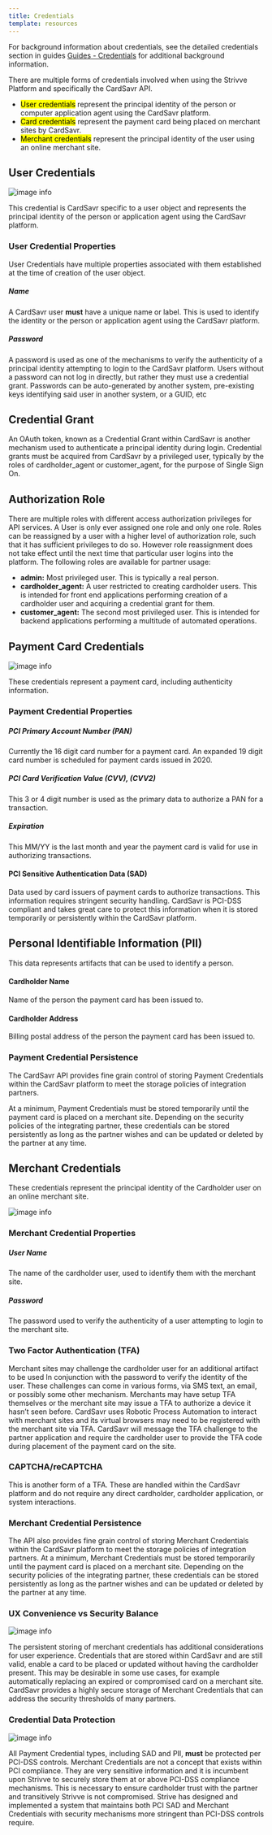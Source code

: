 ```yaml
---
title: Credentials
template: resources
---
```


For background information about credentials, see the detailed credentials section in guides 
[Guides - Credentials](/guides/best-practices/credentials) for additional background information.

There are multiple forms of credentials involved when using the Strivve Platform and specifically the CardSavr API.
- <mark>User credentials</mark> represent the principal identity of the person or computer application agent using the CardSavr platform.
- <mark>Card credentials</mark> represent the payment card being placed on merchant sites by CardSavr.
- <mark>Merchant credentials</mark> represent the principal identity of the user using an online merchant site.

## User Credentials
![image info](/images/unpw-credential.png)

This credential is CardSavr specific to a user object and represents the principal identity of the person or application agent using the CardSavr platform.

### User Credential Properties
User Credentials have multiple properties associated with them established at the time of creation of the user object.

##### Name
A CardSavr user <strong>must</strong> have a unique name or label.  This is used to identify the identity or the person or application agent using the CardSavr platform.

##### Password
A password is used as one of the mechanisms to verify the authenticity of a principal identity attempting to login to 
the CardSavr platform.  Users without a password can not log in directly, but rather they must use a credential grant. 
Passwords can be auto-generated by another system, pre-existing keys identifying said user in another system, 
or a GUID, etc

## Credential Grant
An OAuth token, known as a Credential Grant within CardSavr is another mechanism used to authenticate a principal 
identity during login.  Credential grants must be acquired from CardSavr by a privileged user, typically by the roles 
of cardholder\_agent or customer\_agent, for the purpose of Single Sign On.

## Authorization Role
There are multiple roles with different access authorization privileges for API services.  A User is only ever 
assigned one role and only one role.  Roles can be reassigned by a user with a higher level of authorization role, 
such that it has sufficient privileges to do so.  However role reassignment does not take effect until the next time 
that particular user logins into the platform.  The following roles are available for partner usage:

- **admin:** Most privileged user. This is typically a real person.
- **cardholder_agent:** A user restricted to creating cardholder users.  This is intended for front end applications performing creation of a cardholder user and acquiring a credential grant for them.
- **customer_agent:** The second most privileged user.  This is intended for backend applications performing a multitude of automated operations.

## Payment Card Credentials
![image info](/images/credit-card-credential.jpg)

These credentials represent a payment card, including authenticity information.

### Payment Credential Properties

##### PCI Primary Account Number (PAN)
Currently the 16 digit card number for a payment card.  An expanded 19 digit card number is scheduled for payment cards issued in 2020.

##### PCI Card Verification Value (CVV), (CVV2)
This 3 or 4 digit number is used as the primary data to authorize a PAN for a transaction.

##### Expiration
This MM/YY is the last month and year the payment card is valid for use in authorizing transactions.

#### PCI Sensitive Authentication Data (SAD)
Data used by card issuers of payment cards to authorize transactions. This information requires stringent security 
handling. CardSavr is PCI-DSS compliant and takes great care to protect this information when it is stored temporarily 
or persistently within the CardSavr platform.

## Personal Identifiable Information (PII)
This data represents artifacts that can be used to identify a person.

#### Cardholder Name
Name of the person the payment card has been issued to.

#### Cardholder Address
Billing postal address of the person the payment card has been issued to.

### Payment Credential Persistence 
The CardSavr API provides fine grain control of storing Payment Credentials within the CardSavr platform to meet the storage policies of integration partners.

At a minimum, Payment Credentials must be stored temporarily until the payment card is placed on a merchant site.  Depending on the security policies of the integrating partner, these credentials can be stored persistently as long as the partner wishes and can be updated or deleted by the partner at any time. 

## Merchant Credentials
These credentials represent the principal identity of the Cardholder user on an online merchant site.

![image info](/images/merchant-site-account-credential.png)

### Merchant Credential Properties

##### User Name
The name of the cardholder user, used to identify them with the merchant site.

##### Password
The password used to verify the authenticity of a user attempting to login to the merchant site.

### Two Factor Authentication (TFA)
Merchant sites may challenge the cardholder user for an additional artifact to be used ln conjunction with the password 
to verify the identity of the user.  These challenges can come in various forms, via SMS text, an email, or possibly 
some other mechanism.  Merchants may have setup TFA themselves or the merchant site may issue a TFA to authorize a 
device it hasn’t seen before.  CardSavr uses Robotic Process Automation to interact with merchant sites and its virtual 
browsers may need to be registered with the merchant site via TFA.  CardSavr will message the TFA challenge to the 
partner application and require the cardholder user to provide the TFA code during placement of the payment card on 
the site.

### CAPTCHA/reCAPTCHA
This is another form of a TFA.  These are handled within the CardSavr platform and do not require any direct 
cardholder, cardholder application, or system interactions.

### Merchant Credential Persistence
The API also provides fine grain control of storing Merchant Credentials within the CardSavr platform to meet 
the storage policies of integration partners. At a minimum, Merchant Credentials must be stored temporarily until the 
payment card is placed on a merchant site.  Depending on the security policies of the integrating partner, these 
credentials can be stored persistently as long as the partner wishes and can be updated or deleted by the partner at 
any time.

### UX Convenience vs Security Balance
![image info](/images/ease-vs-security.png)

The persistent storing of merchant credentials has additional considerations for user experience.  Credentials that 
are stored within CardSavr and are still valid, enable a card to be placed or updated without having the cardholder 
present.  This may be desirable in some use cases, for example automatically replacing an expired or compromised card 
on a merchant site.  CardSavr provides a highly secure storage of Merchant Credentials that can address the security 
thresholds of many partners.

### Credential Data Protection
![image info](/images/PCI-DSS-networks.png)

All Payment Credential types, including SAD and PII, <strong>must</strong> be protected per PCI-DSS controls. 
Merchant Credentials are not a concept that exists within PCI compliance. They are very sensitive information and it 
is incumbent upon Strivve to securely store them at or above PCI-DSS compliance mechanisms.  This is necessary to 
ensure cardholder trust with the partner and transitively Strivve is not compromised. Strive has designed and 
implemented a system that maintains both PCI SAD and Merchant Credentials with security mechanisms more stringent than 
PCI-DSS controls require.
